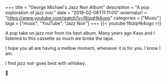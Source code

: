+++
title = "George Michael's Jazz Noir Album"
description = "A pop exploration of jazz noir."
date = "2019-02-08T11:11:00"
externalurl = "https://www.youtube.com/watch?v=f6izqHk4ugo"
categories = ["Music"]
tags = ["music", "YouTube", "Jazz Noir"]
+++
{{< youtube f6izqHk4ugo >}}

A pop take on jazz noir from his best album. Many years ago Kass and I listened to this cassette so much we broke the tape. 

I hope you all are having a mellow moment, whenever it is for you. I know I am. 

I find jazz noir goes best with whiskey.

 🥃